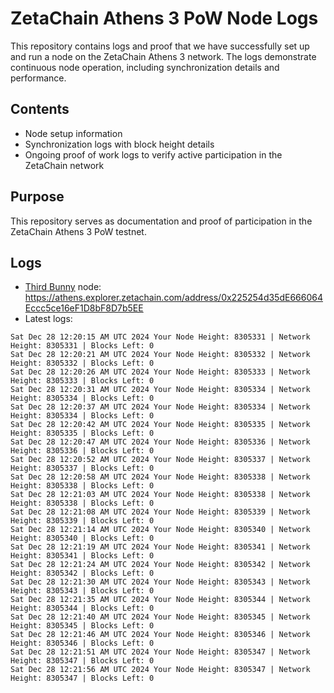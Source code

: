 # ZetaChain Athens 3 PoW Node Logs
This repository contains logs and proof that we have successfully set up and run a node on the ZetaChain Athens 3 network. The logs demonstrate continuous node operation, including synchronization details and performance.

## Contents
- Node setup information
- Synchronization logs with block height details
- Ongoing proof of work logs to verify active participation in the ZetaChain network

## Purpose
This repository serves as documentation and proof of participation in the ZetaChain Athens 3 PoW testnet.

## Logs

- [Third Bunny](https://thirdbunny.xyz/) node: https://athens.explorer.zetachain.com/address/0x225254d35dE666064Eccc5ce16eF1D8bF8D7b5EE
- Latest logs:
```
Sat Dec 28 12:20:15 AM UTC 2024 Your Node Height: 8305331 | Network Height: 8305331 | Blocks Left: 0
Sat Dec 28 12:20:21 AM UTC 2024 Your Node Height: 8305332 | Network Height: 8305332 | Blocks Left: 0
Sat Dec 28 12:20:26 AM UTC 2024 Your Node Height: 8305333 | Network Height: 8305333 | Blocks Left: 0
Sat Dec 28 12:20:31 AM UTC 2024 Your Node Height: 8305334 | Network Height: 8305334 | Blocks Left: 0
Sat Dec 28 12:20:37 AM UTC 2024 Your Node Height: 8305334 | Network Height: 8305334 | Blocks Left: 0
Sat Dec 28 12:20:42 AM UTC 2024 Your Node Height: 8305335 | Network Height: 8305335 | Blocks Left: 0
Sat Dec 28 12:20:47 AM UTC 2024 Your Node Height: 8305336 | Network Height: 8305336 | Blocks Left: 0
Sat Dec 28 12:20:52 AM UTC 2024 Your Node Height: 8305337 | Network Height: 8305337 | Blocks Left: 0
Sat Dec 28 12:20:58 AM UTC 2024 Your Node Height: 8305338 | Network Height: 8305338 | Blocks Left: 0
Sat Dec 28 12:21:03 AM UTC 2024 Your Node Height: 8305338 | Network Height: 8305338 | Blocks Left: 0
Sat Dec 28 12:21:08 AM UTC 2024 Your Node Height: 8305339 | Network Height: 8305339 | Blocks Left: 0
Sat Dec 28 12:21:14 AM UTC 2024 Your Node Height: 8305340 | Network Height: 8305340 | Blocks Left: 0
Sat Dec 28 12:21:19 AM UTC 2024 Your Node Height: 8305341 | Network Height: 8305341 | Blocks Left: 0
Sat Dec 28 12:21:24 AM UTC 2024 Your Node Height: 8305342 | Network Height: 8305342 | Blocks Left: 0
Sat Dec 28 12:21:30 AM UTC 2024 Your Node Height: 8305343 | Network Height: 8305343 | Blocks Left: 0
Sat Dec 28 12:21:35 AM UTC 2024 Your Node Height: 8305344 | Network Height: 8305344 | Blocks Left: 0
Sat Dec 28 12:21:40 AM UTC 2024 Your Node Height: 8305345 | Network Height: 8305345 | Blocks Left: 0
Sat Dec 28 12:21:46 AM UTC 2024 Your Node Height: 8305346 | Network Height: 8305346 | Blocks Left: 0
Sat Dec 28 12:21:51 AM UTC 2024 Your Node Height: 8305347 | Network Height: 8305347 | Blocks Left: 0
Sat Dec 28 12:21:56 AM UTC 2024 Your Node Height: 8305347 | Network Height: 8305347 | Blocks Left: 0
```
